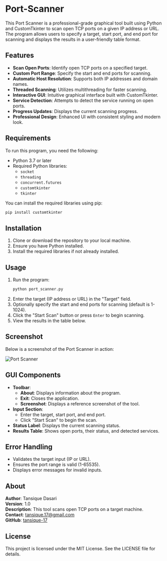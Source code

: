 # Port-Scanner

This Port Scanner is a professional-grade graphical tool built using Python and CustomTkinter to scan open TCP ports on a given IP address or URL. The program allows users to specify a target, start port, and end port for scanning and displays the results in a user-friendly table format.

## Features
- **Scan Open Ports**: Identify open TCP ports on a specified target.
- **Custom Port Range**: Specify the start and end ports for scanning.
- **Automatic Host Resolution**: Supports both IP addresses and domain names.
- **Threaded Scanning**: Utilizes multithreading for faster scanning.
- **Interactive GUI**: Intuitive graphical interface built with CustomTkinter.
- **Service Detection**: Attempts to detect the service running on open ports.
- **Progress Updates**: Displays the current scanning progress.
- **Professional Design**: Enhanced UI with consistent styling and modern look.

## Requirements
To run this program, you need the following:

- Python 3.7 or later
- Required Python libraries:
  - `socket`
  - `threading`
  - `concurrent.futures`
  - `customtkinter`
  - `tkinter`

You can install the required libraries using pip:
```bash
pip install customtkinter
```

## Installation
1. Clone or download the repository to your local machine.
2. Ensure you have Python installed.
3. Install the required libraries if not already installed.

## Usage
1. Run the program:
   ```bash
   python port_scanner.py
   ```
2. Enter the target (IP address or URL) in the "Target" field.
3. Optionally specify the start and end ports for scanning (default is 1-1024).
4. Click the "Start Scan" button or press `Enter` to begin scanning.
5. View the results in the table below.

## Screenshot
Below is a screenshot of the Port Scanner in action:

![Port Scanner](https://github.com/user-attachments/assets/3ffcb80c-b1e6-4ae5-8c8b-cdc75ea1b462)


## GUI Components
- **Toolbar**:
  - **About**: Displays information about the program.
  - **Exit**: Closes the application.
  - **Screenshot**: Displays a reference screenshot of the tool.
- **Input Section**:
  - Enter the target, start port, and end port.
  - Click "Start Scan" to begin the scan.
- **Status Label**: Displays the current scanning status.
- **Results Table**: Shows open ports, their status, and detected services.

## Error Handling
- Validates the target input (IP or URL).
- Ensures the port range is valid (1-65535).
- Displays error messages for invalid inputs.

## About
**Author**: Tansique Dasari  
**Version**: 1.0  
**Description**: This tool scans open TCP ports on a target machine.  
**Contact**: [tansique.17@gmail.com](mailto:tansique.17@gmail.com)  
**GitHub**: [tansique-17](https://github.com/tansique-17)

## License
This project is licensed under the MIT License. See the LICENSE file for details.

